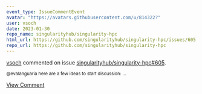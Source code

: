 ```yaml
---
event_type: IssueCommentEvent
avatar: "https://avatars.githubusercontent.com/u/814322?"
user: vsoch
date: 2023-01-30
repo_name: singularityhub/singularity-hpc
html_url: https://github.com/singularityhub/singularity-hpc/issues/605
repo_url: https://github.com/singularityhub/singularity-hpc
---
```


<a href='https://github.com/vsoch' target='_blank'>vsoch</a> commented on issue <a href='https://github.com/singularityhub/singularity-hpc/issues/605' target='_blank'>singularityhub/singularity-hpc#605</a>.

<small>@evalanguaria here are a few ideas to start discussion:...</small>

<a href='https://github.com/singularityhub/singularity-hpc/issues/605' target='_blank'>View Comment</a>